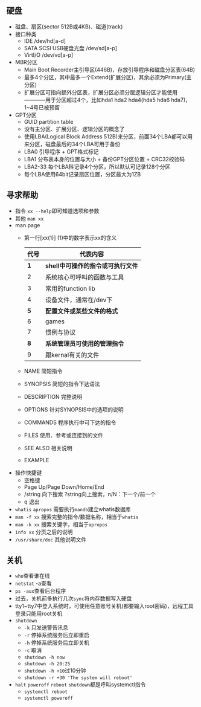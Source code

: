 ## 硬盘
- 磁盘、扇区(sector 512B或4KB)、磁道(track)
- 接口种类
  - IDE /dev/hd[a-d]
  - SATA SCSI USB硬盘光盘 /dev/sd\[a-p]
  - VirtI/O /dev/vd\[a-p]
- MBR分区
  - Main Boot Recorder主引导区(446B)，存放引导程序和磁盘分区表(64B)
  - 最多4个分区，其中最多一个Extend(扩展分区)，其余必须为Primary(主分区)
  - 扩展分区可指向额外分区表，扩展分区必须分层逻辑分区才能使用————用于分区超过4个，比如hda1 hda2 hda4(hda5 hda6 hda7)，1~4号已被预留
- GPT分区
  - GUID partition table
  - 没有主分区、扩展分区、逻辑分区的概念了
  - 使用LBA(Logical Block Address 512B)来分区，前面34个LBA都可以用来分区，磁盘最后的34个LBA可用于备份
  - LBA0 引导程序 + GPT格式标记
  - LBA1 分布表本身的位置与大小 + 备份GPT分区位置 + CRC32校验码
  - LBA2-33 每个LBA科记录4个分区，所以默认可记录128个分区
  - 每个LBA使用64bit记录扇区位置，分区最大为1ZB
  
## 寻求帮助
- 指令 `xx --help`即可知道选项和参数
- 其他 `man xx`
- man page
  - 第一行\[xx(1)] (1)中的数字表示xx的含义
  
    | 代号 | 代表内容
    | ---- | -------
    | **1** | **shell中可操作的指令或可执行文件**
    | 2 | 系统核心可呼叫的函数与工具
    | 3 | 常用的function lib
    | 4 | 设备文件，通常在/dev下
    | **5** | **配置文件或某些文件的格式**
    | 6 | games
    | 7 | 惯例与协议
    | **8** | **系统管理员可使用的管理指令**
    | 9 | 跟kernal有关的文件
  - NAME 简短指令
  - SYNOPSIS 简短的指令下达语法
  - DESCRIPTION 完整说明
  - OPTIONS 针对SYNOPSIS中的选项的说明
  - COMMANDS 程序执行中可下达的指令
  - FILES 使用、参考或连接到的文件
  - SEE ALSO 相关说明
  - EXAMPLE
- 操作快捷键
  - 空格键
  - Page Up/Page Down/Home/End
  - /string 向下搜索 ?string向上搜索，n/N：下一个/前一个
  - q 退出
- `whatis` `apropos` 需要执行`mandb`建立whatis数据库
- `man -f xx` 搜索完整的指令/数据名称，相当于`whatis`
- `man -k xx` 搜索关键字，相当于`apropos`
- `info xx` 分页之后的说明
- `/usr/share/doc` 其他说明文件

## 关机
- `who`查看谁在线
- `netstat` -a查看
- `ps -aux`查看后台程序
- 过去，关机前多执行几次`sync`将内存数据写入硬盘
- tty1~tty7中登入系统时，可使用任意账号关机(都要输入root密码)，远程工具登录只能用root关机
- `shutdown`
  - `-k` 只发送警告讯息
  - `-r` 停掉系统服务后立即重启
  - `-h` 停掉系统服务后立即关机
  - `-c` 取消
  - `shutdown -h now`
  - `shutdown -h 20:25`
  - `shutdown -h +10`过10分钟
  - `shutdown -r +30 'The system will reboot'`
- `halt` `poweroff` `reboot` `shutdown`都是呼叫systemctl指令
  - `systemctl reboot`
  - `systemctl poweroff`
  
